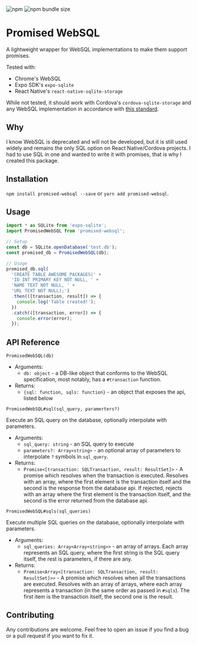 
![npm](https://img.shields.io/npm/v/promised-websql)
![npm bundle size](https://img.shields.io/bundlephobia/minzip/promised-websql)

# Promised WebSQL

A lightweight wrapper for WebSQL implementations to make them support promises.

Tested with:
- Chrome's WebSQL
- Expo SDK's `expo-sqlite`
- React Native's `react-native-sqlite-storage`

While not tested, it should work with Cordova's `cordova-sqlite-storage` and any WebSQL implementation 
in accordance with [this standard](https://www.w3.org/TR/webdatabase/).

## Why
I know WebSQL is deprecated and will not be developed, but it is still used widely and remains the only
SQL option on React Native/Cordova projects. I had to use SQL in one and wanted to write it with promises, 
that is why I created this package.
## Installation
`npm install promised-websql --save` or `yarn add promised-websql`.

## Usage
```javascript
import * as SQLite from 'expo-sqlite';
import PromisedWebSQL from 'promised-websql';

// Setup
const db = SQLite.openDatabase('test.db');
const promised_db = PromisedWebSQL(db);

// Usage
promised_db.sql(
  'CREATE TABLE AWESOME_PACKAGES(' +
  'ID INT PRIMARY KEY NOT NULL, ' +
  'NAME TEXT NOT NULL, ' +
  'URL TEXT NOT NULL);')
  .then(([transaction, result]) => {
    console.log('Table created!');
  })
  .catch(([transaction, error]) => {
    console.error(error);
  });
```

## API Reference
`PromisedWebSQL(db)`
- Arguments:
    - `db: object` - a DB-like object that conforms to the WebSQL specification,
    most notably, has a `#transaction` function.
- Returns:
    - `{sql: function, sqls: function}` - an object that exposes the api, listed below
 
`PromisedWebSQL#sql(sql_query, paramerters?)`

Execute an SQL query on the database, optionally interpolate with parameters.
- Arguments:
    - `sql_query: string` - an SQL query to execute
    - `parameters?: Array<string>` - an optional array of parameters to
    interpolate `?` symbols in `sql_query`.
- Returns:
    - `Promise<[transaction: SQLTransaction, result: ResultSet]>` - 
    A promise which resolves when the transaction is executed. Resolves with an array,
    where the first element is the transaction itself and the second is the response from
    the database api. If rejected, rejects with an array where the first element is the 
    transaction itself, and the second is the error returned from the database api.
    
`PromisedWebSQL#sqls(sql_queries)`

Execute multiple SQL queries on the database, optionally interpolate with parameters.
- Arguments:
    - `sql_queries: Array<Array<string>>` - an array of arrays. Each array represents an SQL query, 
    where the first string is the SQL query itself, the rest is parameters, if there are any.
- Returns:
    - `Promise<Array<[transaction: SQLTransaction, result: ResultSet]>>` - 
    A promise which resolves when all the transactions are executed. Resolves with an array of arrays,
    where each array represents a transaction (in the same order as passed in `#sqls`). The first item is the
    transaction itself, the second one is the result.
## Contributing
Any contributions are welcome. Feel free to open an issue if you find a bug or a pull request if you want to fix it.

